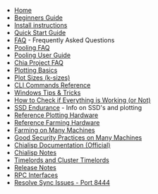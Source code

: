* [Home](en/)
* [Beginners Guide](en/Beginners-Guide)
* [Install instructions](en/INSTALL)
* [Quick Start Guide](en/Quick-Start-Guide)
* [FAQ](en/FAQ) - Frequently Asked Questions
* [Pooling FAQ](en/Pooling-FAQ)
* [Pooling User Guide](en/Pooling-User-Guide)
* [Chia Project FAQ](https://www.chia.net/faq/)
* [Plotting Basics](https://www.chia.net/2021/02/22/plotting-basics.html)
* [Plot Sizes (k-sizes)](en/k-sizes)
* [CLI Commands Reference](en/CLI-Commands-Reference)
* [Windows Tips & Tricks](en/Windows-Tips-and-Tricks)
* [How to Check if Everything is Working (or Not)](en/How-to-Check-If-Everything-is-Working-(or-Not))
* [SSD Endurance](en/SSD-Endurance) - Info on SSD's and plotting
* [Reference Plotting Hardware](en/Reference-Plotting-Hardware)
* [Reference Farming Hardware](en/Reference-Farming-Hardware)
* [Farming on Many Machines](en/Farming-on-many-machines)
* [Good Security Practices on Many Machines](en/Good-Security-Practices-on-Many-Machines)
* [Chialisp Documentation (Official)](https://chialisp.com/)
* [Chialisp Notes](en/ChiaLisp/)
* [Timelords and Cluster Timelords](en/Timelords)
* [Release Notes](https://www.chia.net/releases/)
* [RPC Interfaces](en/RPC-Interfaces)
* [Resolve Sync Issues - Port 8444](en/Resolving-Sync-Issues---Port-8444)
